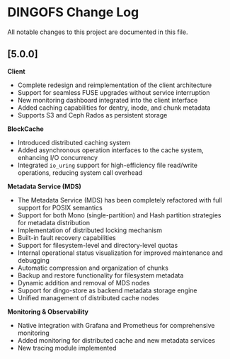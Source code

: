 # DINGOFS Change Log
All notable changes to this project are documented in this file.

## [5.0.0]

**Client**
- Complete redesign and reimplementation of the client architecture
- Support for seamless FUSE upgrades without service interruption
- New monitoring dashboard integrated into the client interface
- Added caching capabilities for dentry, inode, and chunk metadata
- Supports S3 and Ceph Rados as persistent storage
    
**BlockCache**
- Introduced distributed caching system
- Added asynchronous operation interfaces to the cache system, enhancing I/O concurrency
- Integrated `io_uring` support for high-efficiency file read/write operations, reducing system call overhead
   
**Metadata Service (MDS)**
- The Metadata Service (MDS) has been completely refactored with full support for POSIX semantics
- Support for both Mono (single-partition) and Hash partition strategies for metadata distribution
- Implementation of distributed locking mechanism
- Built-in fault recovery capabilities
- Support for filesystem-level and directory-level quotas
- Internal operational status visualization for improved maintenance and debugging
- Automatic compression and organization of chunks
- Backup and restore functionality for filesystem metadata
- Dynamic addition and removal of MDS nodes
- Support for dingo-store as backend metadata storage engine
- Unified management of distributed cache nodes

**Monitoring & Observability**
- Native integration with Grafana and Prometheus for comprehensive monitoring
- Added monitoring for distributed cache and new metadata services
- New tracing module implemented

